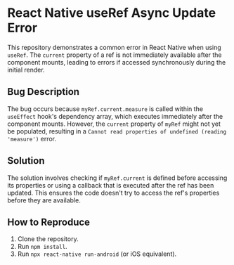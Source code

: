 # React Native useRef Async Update Error

This repository demonstrates a common error in React Native when using `useRef`. The `current` property of a ref is not immediately available after the component mounts, leading to errors if accessed synchronously during the initial render.

## Bug Description
The bug occurs because `myRef.current.measure` is called within the `useEffect` hook's dependency array, which executes immediately after the component mounts. However, the `current` property of `myRef` might not yet be populated, resulting in a `Cannot read properties of undefined (reading 'measure')` error.

## Solution
The solution involves checking if `myRef.current` is defined before accessing its properties or using a callback that is executed after the ref has been updated. This ensures the code doesn't try to access the ref's properties before they are available.

## How to Reproduce
1. Clone the repository.
2. Run `npm install`.
3. Run `npx react-native run-android` (or iOS equivalent).